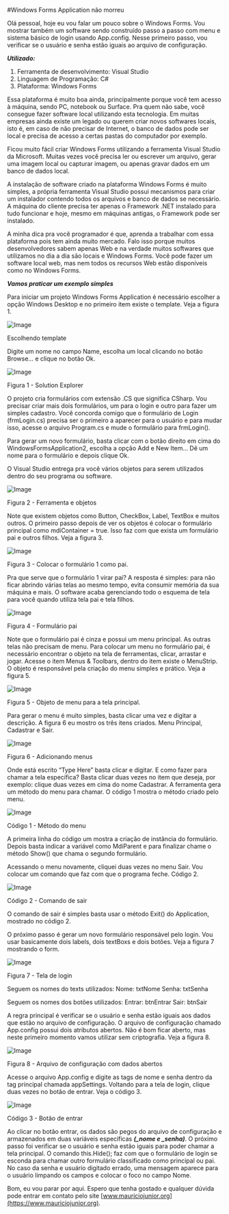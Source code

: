 #Windows Forms Application não morreu

Olá pessoal, hoje eu vou falar um pouco sobre o Windows Forms. Vou mostrar também um software sendo construído passo a passo com menu e sistema básico de login usando App.config. Nesse primeiro passo, vou verificar se o usuário e senha estão iguais ao arquivo de configuração.

***Utilizado:***

1. Ferramenta de desenvolvimento: Visual Studio
2. Linguagem de Programação: C#
3. Plataforma: Windows Forms


Essa plataforma é muito boa ainda, principalmente porque você tem acesso à máquina, sendo PC, notebook ou Surface. Pra quem não sabe, você consegue fazer software local utilizando esta tecnologia. Em muitas empresas ainda existe um legado ou querem criar novos softwares locais, isto é, em caso de não precisar de Internet, o banco de dados pode ser local e precisa de acesso a certas pastas do computador por exemplo.


Ficou muito fácil criar Windows Forms utilizando a ferramenta Visual Studio da Microsoft. Muitas vezes você precisa ler ou escrever um arquivo, gerar uma imagem local ou capturar imagem, ou apenas gravar dados em um banco de dados local.


A instalação de software criado na plataforma Windows Forms é muito simples, a própria ferramenta Visual Studio possui mecanismos para criar um instalador contendo todos os arquivos e banco de dados se necessário. A máquina do cliente precisa ter apenas o Framework .NET instalado para tudo funcionar e hoje, mesmo em máquinas antigas, o Framework pode ser instalado.


A minha dica pra você programador é que, aprenda a trabalhar com essa plataforma pois tem ainda muito mercado. Falo isso porque muitos desenvolvedores sabem apenas Web e na verdade muitos softwares que utilizamos no dia a dia são locais e Windows Forms. Você pode fazer um software local web, mas nem todos os recursos Web estão disponíveis como no Windows Forms.

***Vamos praticar um exemplo simples***

Para iniciar um projeto Windows Forms Application é necessário escolher a opção Windows Desktop e no primeiro item existe o template. Veja a figura 1.

![Image](images/tela-1.png)

Escolhendo template


Digite um nome no campo Name, escolha um local clicando no botão Browse… e clique no botão Ok.


![Image](images/tela-2.png)

Figura 1 - Solution Explorer

O projeto cria formulários com extensão .CS que significa CSharp. Vou precisar criar mais dois formulários, um para o login e outro para fazer um simples cadastro. Você concorda comigo que o formulário de Login (frmLogin.cs) precisa ser o primeiro a aparecer para o usuário e para mudar isso, acesse o arquivo Program.cs e mude o formulário para frmLogin().

Para gerar um novo formulário, basta clicar com o botão direito em cima do WindowsFormsApplication2, escolha a opção Add e New Item… Dê um nome para o formulário e depois clique Ok.

O Visual Studio entrega pra você vários objetos para serem utilizados dentro do seu programa ou software. 

![Image](images/tela-3i.png)

Figura 2 - Ferramenta e objetos

Note que existem objetos como Button, CheckBox, Label, TextBox e muitos outros. O primeiro passo depois de ver os objetos é colocar o formulário principal como mdiContainer = true. Isso faz com que exista um formulário pai e outros filhos. Veja a figura 3.


![Image](images/tela-3.png)

Figura 3 - Colocar o formulário 1 como pai.


Pra que serve que o formulário 1 virar pai? A resposta é simples: para não ficar abrindo várias telas ao mesmo tempo, evita consumir memória da sua máquina e mais. O software acaba gerenciando todo o esquema de tela para você quando utiliza tela pai e tela filhos. 

![Image](images/tela-4.png)

Figura 4 - Formulário pai


Note que o formulário pai é cinza e possui um menu principal. As outras telas não precisam de menu. Para colocar um menu no formulário pai, é necessário encontrar o objeto na tela de ferramentas, clicar, arrastar e jogar.
Acesse o item Menus & Toolbars, dentro do item existe o MenuStrip. O objeto é responsável pela criação do menu simples e prático. Veja a figura 5.

![Image](images/tela-5.png)

Figura 5 - Objeto de menu para a tela principal.

Para gerar o menu é muito simples, basta clicar uma vez e digitar a descrição. A figura 6 eu mostro os três itens criados. Menu Principal, Cadastrar e Sair.

![Image](images/tela-4.png)

Figura 6 - Adicionando menus

Onde está escrito “Type Here” basta clicar e digitar. E como fazer para chamar a tela específica? Basta clicar duas vezes no item que deseja, por exemplo: clique duas vezes em cima do nome Cadastrar. A ferramenta gera um método do menu para chamar. O código 1 mostra o método criado pelo menu.

![Image](images/codigo-1.png)

Código 1 - Método do menu

A primeira linha do código um mostra a criação de instância do formulário. Depois basta indicar a variável como MdiParent e para finalizar chame o método Show() que chama o segundo formulário.

Acessando o menu novamente, cliquei duas vezes no menu Sair. Vou colocar um comando que faz com que o programa feche. Código 2.

![Image](images/codigo-2.png)

Código 2 - Comando de sair
	
O comando de sair é simples basta usar o método Exit() do Application, mostrado no código 2.

O próximo passo é gerar um novo formulário responsável pelo login. Vou usar basicamente dois labels, dois textBoxs e dois botões. Veja a figura 7 mostrando o form.

![Image](images/tela-7.png)

Figura 7 - Tela de login

Seguem os nomes do texts utilizados:
Nome: txtNome
Senha: txtSenha

Seguem os nomes dos botões utilizados:
Entrar: btnEntrar
Sair: btnSair

A regra principal é verificar se o usuário e senha estão iguais aos dados que estão no arquivo de configuração. O arquivo de configuração chamado App.config possui dois atributos abertos. Não é bom ficar aberto, mas neste primeiro momento vamos utilizar sem criptografia. Veja a figura 8.

![Image](images/tela-8.png)

Figura 8 - Arquivo de configuração com dados abertos
	
Acesse o arquivo App.config e digite as tags de nome e senha dentro da tag principal chamada appSettings. Voltando para a tela de login, clique duas vezes no botão de entrar. Veja o código 3.

![Image](images/codigo-3.png)

Código 3 - Botão de entrar

Ao clicar no botão entrar, os dados são pegos do arquivo de configuração e armazenados em duas variáveis específicas ***(_nome e _senha)***. O próximo passo foi verificar se o usuário e senha estão iguais para poder chamar a tela principal. O comando this.Hide(); faz com que o formulário de login se esconda para chamar outro formulário classificado como principal ou pai. No caso da senha e usuário digitado errado, uma mensagem aparece para o usuário limpando os campos e colocar o foco no campo Nome.

Bom, eu vou parar por aqui. Espero que tenha gostado e qualquer dúvida pode entrar em contato pelo site [www.mauriciojunior.org](https://www.mauriciojunior.org).